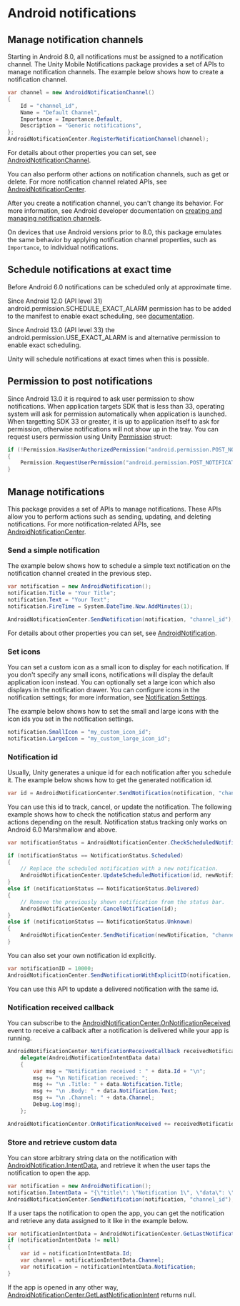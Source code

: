 # Android notifications

## Manage notification channels

Starting in Android 8.0, all notifications must be assigned to a notification channel. The Unity Mobile Notifications package provides a set of APIs to manage notification channels. The example below shows how to create a notification channel.

```c#
var channel = new AndroidNotificationChannel()
{
    Id = "channel_id",
    Name = "Default Channel",
    Importance = Importance.Default,
    Description = "Generic notifications",
};
AndroidNotificationCenter.RegisterNotificationChannel(channel);
```

For details about other properties you can set, see [AndroidNotificationChannel](../api/Unity.Notifications.Android.AndroidNotificationChannel.html).

You can also perform other actions on notification channels, such as get or delete. For more notification channel related APIs, see [AndroidNotificationCenter](../api/Unity.Notifications.Android.AndroidNotificationCenter.html).

After you create a notification channel, you can't change its behavior. For more information, see Android developer documentation on [creating and managing notification channels](https://developer.android.com/training/notify-user/channels).

On devices that use Android versions prior to 8.0, this package emulates the same behavior by applying notification channel properties, such as `Importance`, to individual notifications.

## Schedule notifications at exact time

Before Android 6.0 notifications can be scheduled only at approximate time.

Since Android 12.0 (API level 31) android.permission.SCHEDULE_EXACT_ALARM permission has to be added to the manifest to enable exact scheduling, see [documentation](https://developer.android.com/reference/android/Manifest.permission#SCHEDULE_EXACT_ALARM).

Since Android 13.0 (API level 33) the android.permission.USE_EXACT_ALARM is and alternative permission to enable exact scheduling.

Unity will schedule notifications at exact times when this is possible.

## Permission to post notifications

Since Android 13.0 it is required to ask user permission to show notifications. When application targets SDK that is less than 33, operating system will ask for permission automatically when application is launched. When targetting SDK 33 or greater, it is up to application itself to ask for permission, otherwise notifications will not show up in the tray. You can request users permission using Unity [Permission](https://docs.unity3d.com/2019.4/Documentation/ScriptReference/Android.Permission.html) struct:

```c#
if (!Permission.HasUserAuthorizedPermission("android.permission.POST_NOTIFICATIONS"))
{
    Permission.RequestUserPermission("android.permission.POST_NOTIFICATIONS");
}
```

## Manage notifications

This package provides a set of APIs to manage notifications. These APIs allow you to perform actions such as sending, updating, and deleting notifications. For more notification-related APIs, see [AndroidNotificationCenter](../api/Unity.Notifications.Android.AndroidNotificationCenter.html).

### Send a simple notification

The example below shows how to schedule a simple text notification on the notification channel created in the previous step.

```c#
var notification = new AndroidNotification();
notification.Title = "Your Title";
notification.Text = "Your Text";
notification.FireTime = System.DateTime.Now.AddMinutes(1);

AndroidNotificationCenter.SendNotification(notification, "channel_id");
```
For details about other properties you can set, see [AndroidNotification](../api/Unity.Notifications.Android.AndroidNotification.html).

### Set icons

You can set a custom icon as a small icon to display for each notification. If you don't specify any small icons, notifications will display the default application icon instead. You can optionally set a large icon which also displays in the notification drawer. You can configure icons in the notification settings; for more information, see [Notification Settings](Settings.html#custom-icons).

The example below shows how to set the small and large icons with the icon ids you set in the notification settings.

```c#
notification.SmallIcon = "my_custom_icon_id";
notification.LargeIcon = "my_custom_large_icon_id";
```

### Notification id

Usually, Unity generates a unique id for each notification after you schedule it. The example below shows how to get the generated notification id.

```c#
var id = AndroidNotificationCenter.SendNotification(notification, "channel_id");
```

You can use this id to track, cancel, or update the notification. The following example shows how to check the notification status and perform any actions depending on the result. Notification status tracking only works on Android 6.0 Marshmallow and above.

```c#
var notificationStatus = AndroidNotificationCenter.CheckScheduledNotificationStatus(id);

if (notificationStatus == NotificationStatus.Scheduled)
{
    // Replace the scheduled notification with a new notification.
    AndroidNotificationCenter.UpdateScheduledNotification(id, newNotification, "channel_id");
}
else if (notificationStatus == NotificationStatus.Delivered)
{
    // Remove the previously shown notification from the status bar.
    AndroidNotificationCenter.CancelNotification(id);
}
else if (notificationStatus == NotificationStatus.Unknown)
{
    AndroidNotificationCenter.SendNotification(newNotification, "channel_id");
}
```

You can also set your own notification id explicitly.

```c#
var notificationID = 10000;
AndroidNotificationCenter.SendNotificationWithExplicitID(notification, "channel_id", notificationId);
```
You can use this API to update a delivered notification with the same id.

### Notification received callback

You can subscribe to the [AndroidNotificationCenter.OnNotificationReceived](../api/Unity.Notifications.Android.AndroidNotificationCenter.html#Unity_Notifications_Android_AndroidNotificationCenter_OnNotificationReceived) event to receive a callback after a notification is delivered while your app is running.

```c#
AndroidNotificationCenter.NotificationReceivedCallback receivedNotificationHandler =
    delegate(AndroidNotificationIntentData data)
    {
        var msg = "Notification received : " + data.Id + "\n";
        msg += "\n Notification received: ";
        msg += "\n .Title: " + data.Notification.Title;
        msg += "\n .Body: " + data.Notification.Text;
        msg += "\n .Channel: " + data.Channel;
        Debug.Log(msg);
    };

AndroidNotificationCenter.OnNotificationReceived += receivedNotificationHandler;
```

### Store and retrieve custom data

You can store arbitrary string data on the notification with [AndroidNotification.IntentData](../api/Unity.Notifications.Android.AndroidNotification.html#Unity_Notifications_Android_AndroidNotification_IntentData), and retrieve it when the user taps the notification to open the app.

```c#
var notification = new AndroidNotification();
notification.IntentData = "{\"title\": \"Notification 1\", \"data\": \"200\"}";
AndroidNotificationCenter.SendNotification(notification, "channel_id");
```

If a user taps the notification to open the app, you can get the notification and retrieve any data assigned to it like in the example below.

```c#
var notificationIntentData = AndroidNotificationCenter.GetLastNotificationIntent();
if (notificationIntentData != null)
{
    var id = notificationIntentData.Id;
    var channel = notificationIntentData.Channel;
    var notification = notificationIntentData.Notification;
}
```

If the app is opened in any other way, [AndroidNotificationCenter.GetLastNotificationIntent](../api/Unity.Notifications.Android.AndroidNotificationCenter.html#Unity_Notifications_Android_AndroidNotificationCenter_GetLastNotificationIntent) returns null.
